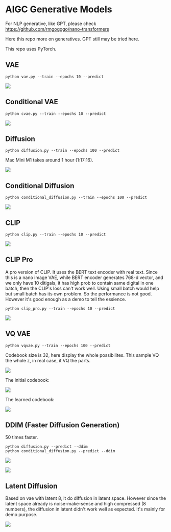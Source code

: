 # AIGC Generative Models

For NLP generative, like GPT, please check https://github.com/rmgogogo/nano-transformers

Here this repo more on generatives. GPT still may be tried here.

This repo uses PyTorch.

## VAE

```
python vae.py --train --epochs 10 --predict
```

![](doc/vae.png)

## Conditional VAE

```
python cvae.py --train --epochs 10 --predict
```

![](doc/cvae.png)

## Diffusion

```
python diffusion.py --train --epochs 100 --predict
```

Mac Mini M1 takes around 1 hour (1:17:16).

![](doc/diffusion.png)


## Conditional Diffusion

```
python conditional_diffusion.py --train --epochs 100 --predict
```

![](doc/conditional_diffusion.png)

## CLIP

```
python clip.py --train --epochs 10 --predict
```

![](doc/clip.png)

## CLIP Pro

A pro version of CLIP. It uses the BERT text encoder with real text.
Since this is a nano image VAE, while BERT encoder generates 768-d vector, and we only have 10 ditigals, it has high prob to contain same digital in one batch, then the CLIP's loss can't work well. Using small batch would help but small batch has its own problem. So the performance is not good.
However it's good enough as a demo to tell the essience.

```
python clip_pro.py --train --epochs 10 --predict
```

![](doc/clip_pro.png)

## VQ VAE

```
python vqvae.py --train --epochs 100 --predict
```

Codebook size is 32, here display the whole possibilites. This sample VQ the whole z, in real case, it VQ the parts.

![](doc/vqvae.png)

The initial codebook:

![](doc/vqvae-init-cb.png)

The learned codebook:

![](doc/vqvae-learned-cb.png)

## DDIM (Faster Diffusion Generation)

50 times faster.

```
python diffusion.py --predict --ddim
python conditional_diffusion.py --predict --ddim
```

![](doc/diffusion_ddim.png)

![](doc/conditional_diffusion_ddim.png)

## Latent Diffusion

Based on vae with latent 8, it do diffusion in latent space.
However since the latent space already is noise-make-sense and high compressed (8 numbers), the diffusion in latent didn't work well as expected.
It's mainly for demo purpose.

![](doc/latent_diffusion.png)